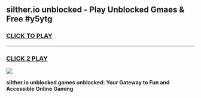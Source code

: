 
## silther.io unblocked - Play Unblocked Gmaes & Free #y5ytg
<h3>
<a href="https://news.freeplayer.one?title=silther.io_unblocked&ref=24F">CLICK TO PLAY</a></h3>
<hr>

<h3>
<a href="https://news.freeplayer.one?title=silther.io_unblocked&ref=24F">CLICK 2 PLAY</a>
  
</h3>

<a href="https://news.freeplayer.one?title=silther.io_unblocked&ref=24F/"><img src="https://clearcache.store/games.png"></a>


**silther.io unblocked games unblocked: Your Gateway to Fun and Accessible Online Gaming**
